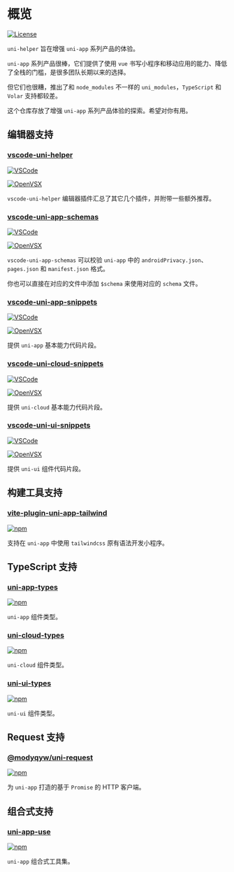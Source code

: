 # 概览

[![License](https://img.shields.io/github/license/ModyQyW/uni-helper)](https://github.com/ModyQyW/uni-helper/blob/main/LICENSE)

`uni-helper` 旨在增强 `uni-app` 系列产品的体验。

`uni-app` 系列产品很棒，它们提供了使用 `vue` 书写小程序和移动应用的能力、降低了全栈的门槛，是很多团队长期以来的选择。

但它们也很糟，推出了和 `node_modules` 不一样的 `uni_modules`，`TypeScript` 和 `Volar` 支持都较差。

这个仓库存放了增强 `uni-app` 系列产品体验的探索。希望对你有用。

## 编辑器支持

### [vscode-uni-helper](./editor/vscode-uni-helper)

[![VSCode](https://vsmarketplacebadge.apphb.com/version-short/ModyQyW.vscode-uni-helper.svg)](https://marketplace.visualstudio.com/items?itemName=ModyQyW.vscode-uni-helper)

[![OpenVSX](https://img.shields.io/badge/dynamic/json?color=brightgreen&label=OpenVSX&query=%24.version&url=https%3A%2F%2Fopen-vsx.org%2Fapi%2FModyQyW%2Fvscode-uni-helper)](https://open-vsx.org/extension/ModyQyW/vscode-uni-helper)

`vscode-uni-helper` 编辑器插件汇总了其它几个插件，并附带一些额外推荐。

### [vscode-uni-app-schemas](./editor/vscode-uni-app-schemas)

[![VSCode](https://vsmarketplacebadge.apphb.com/version-short/ModyQyW.vscode-uni-app-schemas.svg)](https://marketplace.visualstudio.com/items?itemName=ModyQyW.vscode-uni-app-schemas)

[![OpenVSX](https://img.shields.io/badge/dynamic/json?color=brightgreen&label=OpenVSX&query=%24.version&url=https%3A%2F%2Fopen-vsx.org%2Fapi%2FModyQyW%2Fvscode-uni-app-schemas)](https://open-vsx.org/extension/ModyQyW/vscode-uni-app-schemas)

`vscode-uni-app-schemas` 可以校验 `uni-app` 中的 `androidPrivacy.json`、`pages.json` 和 `manifest.json` 格式。

你也可以直接在对应的文件中添加 `$schema` 来使用对应的 `schema` 文件。

### [vscode-uni-app-snippets](./editor/vscode-uni-app-snippets.md)

[![VSCode](https://vsmarketplacebadge.apphb.com/version-short/ModyQyW.vscode-uni-app-snippets.svg)](https://marketplace.visualstudio.com/items?itemName=ModyQyW.vscode-uni-app-snippets)

[![OpenVSX](https://img.shields.io/badge/dynamic/json?color=brightgreen&label=OpenVSX&query=%24.version&url=https%3A%2F%2Fopen-vsx.org%2Fapi%2FModyQyW%2Fvscode-uni-app-snippets)](https://open-vsx.org/extension/ModyQyW/vscode-uni-app-snippets)

提供 `uni-app` 基本能力代码片段。

### [vscode-uni-cloud-snippets](./editor/vscode-uni-cloud-snippets.md)

[![VSCode](https://vsmarketplacebadge.apphb.com/version-short/ModyQyW.vscode-uni-cloud-snippets.svg)](https://marketplace.visualstudio.com/items?itemName=ModyQyW.vscode-uni-cloud-snippets)

[![OpenVSX](https://img.shields.io/badge/dynamic/json?color=brightgreen&label=OpenVSX&query=%24.version&url=https%3A%2F%2Fopen-vsx.org%2Fapi%2FModyQyW%2Fvscode-uni-cloud-snippets)](https://open-vsx.org/extension/ModyQyW/vscode-uni-cloud-snippets)

提供 `uni-cloud` 基本能力代码片段。

### [vscode-uni-ui-snippets](./editor/vscode-uni-ui-snippets.md)

[![VSCode](https://vsmarketplacebadge.apphb.com/version-short/ModyQyW.vscode-uni-ui-snippets.svg)](https://marketplace.visualstudio.com/items?itemName=ModyQyW.vscode-uni-ui-snippets)

[![OpenVSX](https://img.shields.io/badge/dynamic/json?color=brightgreen&label=OpenVSX&query=%24.version&url=https%3A%2F%2Fopen-vsx.org%2Fapi%2FModyQyW%2Fvscode-uni-ui-snippets)](https://open-vsx.org/extension/ModyQyW/vscode-uni-ui-snippets)

提供 `uni-ui` 组件代码片段。

## 构建工具支持

### [vite-plugin-uni-app-tailwind](./bundler/vite-plugin-uni-app-tailwind.md)

[![npm](https://img.shields.io/npm/v/vite-plugin-uni-app-tailwind)](https://www.npmjs.com/package/vite-plugin-uni-app-tailwind)

支持在 `uni-app` 中使用 `tailwindcss` 原有语法开发小程序。

## TypeScript 支持

### [uni-app-types](./typescript/uni-app-types.md)

[![npm](https://img.shields.io/npm/v/uni-app-types)](https://www.npmjs.com/package/uni-app-types)

`uni-app` 组件类型。

### [uni-cloud-types](./typescript/uni-cloud-types.md)

[![npm](https://img.shields.io/npm/v/uni-cloud-types)](https://www.npmjs.com/package/uni-cloud-types)

`uni-cloud` 组件类型。

### [uni-ui-types](./typescript/uni-ui-types.md)

[![npm](https://img.shields.io/npm/v/uni-ui-types)](https://www.npmjs.com/package/uni-ui-types)

`uni-ui` 组件类型。

## Request 支持

### [@modyqyw/uni-request](./request/uni-request.md)

[![npm](https://img.shields.io/npm/v/@modyqyw/uni-request)](https://www.npmjs.com/package/@modyqyw/uni-request)

为 `uni-app` 打造的基于 `Promise` 的 HTTP 客户端。

## 组合式支持

### [uni-app-use](./composition/uni-app-use.md)

[![npm](https://img.shields.io/npm/v/uni-app-use)](https://www.npmjs.com/package/uni-app-use)

`uni-app` 组合式工具集。
